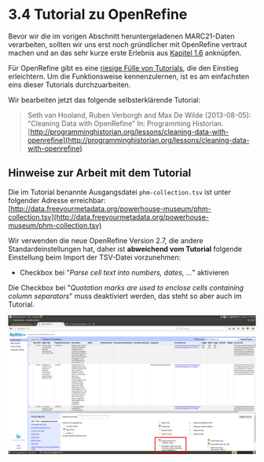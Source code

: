 # 3.4 Tutorial zu OpenRefine

Bevor wir die im vorigen Abschnitt heruntergeladenen MARC21-Daten verarbeiten, sollten wir uns erst noch gründlicher mit OpenRefine vertraut machen und an das sehr kurze erste Erlebnis aus [Kapitel 1.6](/kapitel-1/16-metadaten-ansehen-mit-openrefine.md) anknüpfen.

Für OpenRefine gibt es eine [riesige Fülle von Tutorials](https://github.com/OpenRefine/OpenRefine/wiki/External-Resources), die den Einstieg erleichtern. Um die Funktionsweise kennenzulernen, ist es am einfachsten eins dieser Tutorials durchzuarbeiten.

Wir bearbeiten jetzt das folgende selbsterklärende Tutorial:

> Seth van Hooland, Ruben Verborgh and Max De Wilde \(2013-08-05\): "Cleaning Data with OpenRefine" In: Programming Historian. [http://programminghistorian.org/lessons/cleaning-data-with-openrefine](http://programminghistorian.org/lessons/cleaning-data-with-openrefine)

## Hinweise zur Arbeit mit dem Tutorial

Die im Tutorial benannte Ausgangsdatei `phm-collection.tsv` ist unter folgender Adresse erreichbar: [http://data.freeyourmetadata.org/powerhouse-museum/phm-collection.tsv](http://data.freeyourmetadata.org/powerhouse-museum/phm-collection.tsv)

Wir verwenden die neue OpenRefine Version 2.7, die andere Standardeinstellungen hat, daher ist **abweichend vom Tutorial** folgende Einstellung beim Import der TSV-Datei vorzunehmen:

* Checkbox bei "_Parse cell text into numbers, dates, ..._" aktivieren

Die Checkbox bei "_Quotation marks are used to enclose cells containing column separators_" muss deaktiviert werden, das steht so aber auch im Tutorial.

[![](/images/tutorial-openrefine-import.png)](https://raw.githubusercontent.com/felixlohmeier/kurs-bibliotheks-und-archivinformatik/master/images/tutorial-openrefine-import.png)

